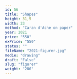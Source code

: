 ```yaml
---
id: 56
title: "Shapes"
height: 31,5
width: 23
method: "Caran d'Ache on paper"
year: 2021
price: "550"
exPrice: "550"
status: ""
fileName: "2021-figurer.jpg"
medie: "drawing"
draft: "False"
slug: "figurer"
weight: "280"
---
```

